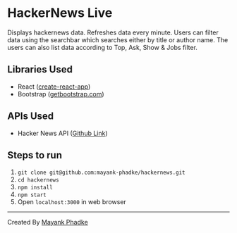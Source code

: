 # HackerNews Live

Displays hackernews data. Refreshes data every minute. Users can filter data using the searchbar which searches either by title or author name. The users can also list data according to Top, Ask, Show & Jobs filter. 

## Libraries Used
* React ([create-react-app](https://github.com/facebook/create-react-app))
* Bootstrap ([getbootstrap.com](https://getbootstrap.com/))

## APIs Used
* Hacker News API ([Github Link](https://github.com/HackerNews/API))

## Steps to run
1. ```git clone git@github.com:mayank-phadke/hackernews.git```
2. ```cd hackernews```
3. ```npm install```
4. ```npm start```
5. Open ```localhost:3000``` in web browser


---

Created By [Mayank Phadke](https://mayank-phadke.github.io)
